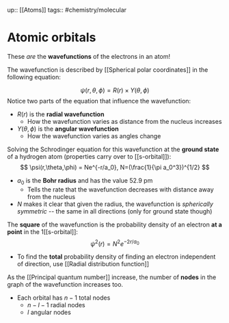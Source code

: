 up:: [[Atoms]]
tags:: #chemistry/molecular 

# Atomic orbitals

These *are* the **wavefunctions** of the electrons in an atom!

The wavefunction is described by [[Spherical polar coordinates]] in the following equation:

$$
\psi(r,\theta,\phi) = R(r) \times Y(\theta,\phi)
$$
Notice two parts of the equation that influence the wavefunction:
- $R(r)$ is the **radial wavefunction**
	- How the wavefunction varies as distance from the nucleus increases 
- $Y(\theta, \phi)$ is the **angular wavefunction**
	- How the wavefunction varies as angles change

Solving the Schrodinger equation for this wavefunction at the **ground state** of a hydrogen atom (properties carry over to [[s-orbital]]):
$$
\psi(r,\theta,\phi) = Ne^{-r/a_0}, N=(\frac{1}{\pi a_0^3})^{1/2}
$$
- $a_0$ is the **Bohr radius** and has the value 52.9 pm
	- Tells the rate that the wavefunction decreases with distance away from the nucleus
- $N$ makes it clear that given the radius, the wavefunction is *spherically symmetric* -- the same in all directions (only for ground state though)

The **square** of the wavefunction is the probability density of an electron **at a point** in the 1[[s-orbital]]:
$$
\psi^2(r) = N^2e^{-2r/a_0}
$$
- To find the **total** probability density of finding an electron independent of direction, use [[Radial distribution function]]

As the [[Principal quantum number]] increase, the number of **nodes** in the graph of the wavefunction increases too.
- Each orbital has $n-1$ total nodes
	- $n-l-1$ radial nodes
	- $l$ angular nodes